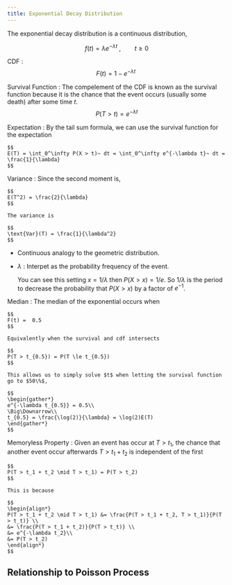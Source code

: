 ```yaml
---
title: Exponential Decay Distribution
---
```


The exponential decay distribution is a continuous distribution,

$$
f(t) = \lambda e^{-\lambda t}~, \qquad t \ge 0
$$


CDF
:	$$
	F(t) = 1 - e^{-\lambda t}~
	$$

Survival Function
: The compelement of the CDF is known as the survival function because it is the chance that the event occurs (usually some death) after some time $t$.
	$$
	P(T>t) = e^{-\lambda t}
	$$

Expectation
: By the tail sum formula, we can use the survival function for the expectation

	$$
	E(T) = \int_0^\infty P(X > t)~ dt = \int_0^\infty e^{-\lambda t}~ dt = \frac{1}{\lambda}
	$$

Variance
: Since the second moment is,

	$$
	E(T^2) = \frac{2}{\lambda}
	$$

	The variance is

	$$
	\text{Var}(T) = \frac{1}{\lambda^2}
	$$

* Continuous analogy to the geometric distribution.
* $\lambda$ : Interpet as the probability frequency of the event.

	You can see this setting $x = 1/\lambda$ then $P(X>x) = 1/e$. So $1/\lambda$ is the period to decrease the probability that $P(X>x)$ by a factor of $e^{-1}$.

Median
: The median of the exponential occurs when

	$$
	F(t) =  0.5
	$$

	Equivalently when the survival and cdf intersects

	$$
	P(T > t_{0.5}) = P(T \le t_{0.5})
	$$

	This allows us to simply solve $t$ when letting the survival function go to $50\%$,

	$$
	\begin{gather*}
	e^{-\lambda t_{0.5}} = 0.5\\
	\Big\Downarrow\\
	t_{0.5} = \frac{\log(2)}{\lambda} = \log(2)E(T)
	\end{gather*}
	$$

Memoryless Property
:	Given an event has occur at $T > t_1$, the chance that another event occur afterwards $T > t_1 + t_2$ is independent of the first

	$$
	P(T > t_1 + t_2 \mid T > t_1) = P(T > t_2)
	$$

	This is because

	$$
	\begin{align*}
	P(T > t_1 + t_2 \mid T > t_1) &= \frac{P(T > t_1 + t_2, T > t_1)}{P(T > t_t)} \\
	&= \frac{P(T > t_1 + t_2)}{P(T > t_t)} \\
	&= e^{-\lambda t_2}\\
	&= P(T > t_2)
	\end{align*}
	$$

## Relationship to Poisson Process